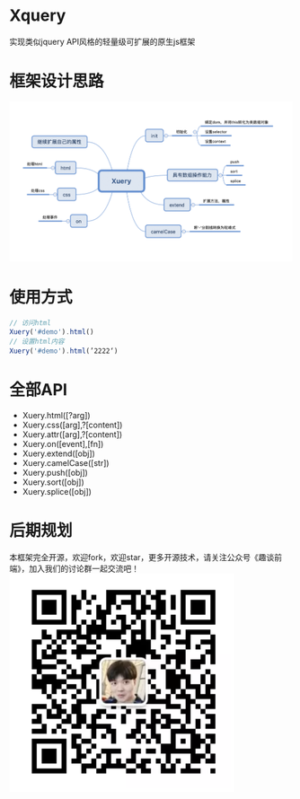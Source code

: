# Xquery
实现类似jquery API风格的轻量级可扩展的原生js框架
# 框架设计思路
<img src="./sw2x.png" width="800" />

# 使用方式
``` js
// 访问html
Xuery('#demo').html()
// 设置html内容
Xuery('#demo').html(’2222‘)
```

# 全部API
 * Xuery.html([?arg])
 * Xuery.css([arg],?[content])
 * Xuery.attr([arg],?[content])
 * Xuery.on([event],[fn])
 * Xuery.extend([obj])
 * Xuery.camelCase([str])
 * Xuery.push([obj])
 * Xuery.sort([obj])
 * Xuery.splice([obj])
 
 # 后期规划
 本框架完全开源，欢迎fork，欢迎star，更多开源技术，请关注公众号《趣谈前端》，加入我们的讨论群一起交流吧！
<img src="./公众号2x.png" width="400" />
